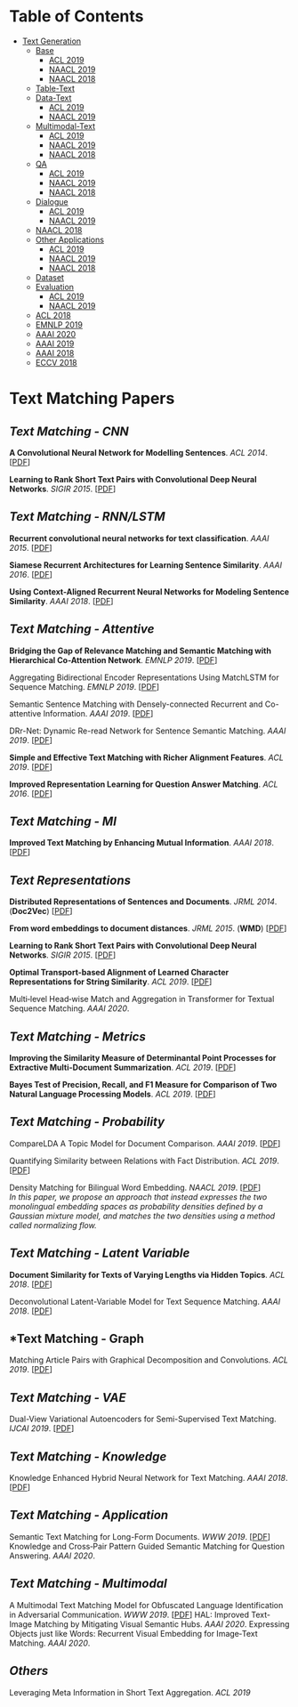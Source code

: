 Table of Contents
=================

* [Text Generation](#text-generation)
  * [Base](#base)
    * [ACL 2019](#acl-2019)
    * [NAACL 2019](#naacl-2019)
    * [NAACL 2018](#naacl-2018)
  * [Table\-Text](#table-text)
  * [Data\-Text](#data-text)
    * [ACL 2019](#acl-2019-1)
    * [NAACL 2019](#naacl-2019-1)
  * [Multimodal\-Text](#multimodal-text)
    * [ACL 2019](#acl-2019-2)
    * [NAACL 2019](#naacl-2019-2)
    * [NAACL 2018](#naacl-2018-1)
  * [QA](#qa)
    * [ACL 2019](#acl-2019-3)
    * [NAACL 2019](#naacl-2019-3)
    * [NAACL 2018](#naacl-2018-2)
  * [Dialogue](#dialogue)
    * [ACL 2019](#acl-2019-4)
    * [NAACL 2019](#naacl-2019-4)
  * [NAACL 2018](#naacl-2018-3)
  * [Other Applications](#other-applications)
    * [ACL 2019](#acl-2019-5)
    * [NAACL 2019](#naacl-2019-5)
    * [NAACL 2018](#naacl-2018-4)
  * [Dataset](#dataset)
  * [Evaluation](#evaluation)
    * [ACL 2019](#acl-2019-6)
    * [NAACL 2019](#naacl-2019-6)
  * [ACL 2018](#acl-2018)
  * [EMNLP 2019](#emnlp-2019)
  * [AAAI 2020](#aaai-2020)
  * [AAAI 2019](#aaai-2019)
  * [AAAI 2018](#aaai-2018)
  * [ECCV 2018](#eccv-2018)

# Text Matching Papers

## *Text Matching - CNN*
**A Convolutional Neural Network for Modelling Sentences**. *ACL 2014*. [[PDF]()]

**Learning to Rank Short Text Pairs with Convolutional Deep Neural Networks**. *SIGIR 2015*.  [[PDF](http://citeseerx.ist.psu.edu/viewdoc/download?doi=10.1.1.723.6492&rep=rep1&type=pdf)]


## *Text Matching - RNN/LSTM*
**Recurrent convolutional neural networks for text classification**. *AAAI 2015*. [[PDF](https://www.aaai.org/ocs/index.php/AAAI/AAAI15/paper/download/9745/9552)]

**Siamese Recurrent Architectures for Learning Sentence Similarity**. *AAAI 2016*. [[PDF](https://www.aaai.org/ocs/index.php/AAAI/AAAI16/paper/viewPDFInterstitial/12195/12023)]

**Using Context-Aligned Recurrent Neural Networks for Modeling Sentence Similarity**. *AAAI 2018*. [[PDF](https://www.aaai.org/ocs/index.php/AAAI/AAAI18/paper/download/17114/15696)]


## *Text Matching - Attentive*
**Bridging the Gap of Relevance Matching and Semantic Matching with Hierarchical Co-Attention Network**. *EMNLP 2019*. [[PDF](https://pdfs.semanticscholar.org/9082/0988957e74db0fbb1df79175610e08016ba4.pdf)]

Aggregating Bidirectional Encoder Representations Using MatchLSTM for Sequence Matching. *EMNLP 2019*. [[PDF](https://www.aclweb.org/anthology/D19-1626.pdf)]

Semantic Sentence Matching with Densely-connected Recurrent and Co-attentive Information. *AAAI 2019*. [[PDF](https://www.aaai.org/ojs/index.php/AAAI/article/download/4627/4505)]

DRr-Net: Dynamic Re-read Network for Sentence Semantic Matching. *AAAI 2019*. [[PDF](https://www.aaai.org/Papers/AAAI/2019/AAAI-ZhangKun.5147.pdf)]

**Simple and Effective Text Matching with Richer Alignment Features**. *ACL 2019*. [[PDF](https://arxiv.org/pdf/1908.00300)]

**Improved Representation Learning for Question Answer Matching**. *ACL 2016*. [[PDF](https://www.aclweb.org/anthology/P16-1044.pdf)]


## *Text Matching - MI*
**Improved Text Matching by Enhancing Mutual Information**. *AAAI 2018*. [[PDF](https://www.aaai.org/ocs/index.php/AAAI/AAAI18/paper/download/16214/16077)]


## *Text Representations*
**Distributed Representations of Sentences and Documents**. *JRML 2014*. (**Doc2Vec**) [[PDF](http://www.jmlr.org/proceedings/papers/v32/le14.pdf)]

**From word embeddings to document distances**. *JRML 2015*. (**WMD**) [[PDF](http://www.jmlr.org/proceedings/papers/v37/kusnerb15.pdf)]

**Learning to Rank Short Text Pairs with Convolutional Deep Neural Networks**. *SIGIR 2015*. [[PDF](http://eecs.csuohio.edu/~sschung/CIS660/RankShortTextCNNACM2015.pdf)]

**Optimal Transport-based Alignment of Learned Character Representations for String Similarity**. *ACL 2019*. [[PDF](https://arxiv.org/pdf/1907.10165)]

Multi‐level Head‐wise Match and Aggregation in Transformer for Textual Sequence Matching. *AAAI 2020*.


## *Text Matching - Metrics*
**Improving the Similarity Measure of Determinantal Point Processes for Extractive Multi-Document Summarization**. *ACL 2019*. [[PDF](https://arxiv.org/pdf/1906.00072)]

**Bayes Test of Precision, Recall, and F1 Measure for Comparison of Two Natural Language Processing Models**. *ACL 2019*. [[PDF](https://pdfs.semanticscholar.org/26bd/2ed1b00f99ea65012cb389e0b6a59847830b.pdf)]


## *Text Matching - Probability*
CompareLDA A Topic Model for Document Comparison. *AAAI 2019*. [[PDF](https://pdfs.semanticscholar.org/f821/a6f243ff41676699289c28042e01ac8dc802.pdf)]

Quantifying Similarity between Relations with Fact Distribution. *ACL 2019*. [[PDF](https://arxiv.org/pdf/1907.08937)]

Density Matching for Bilingual Word Embedding. *NAACL 2019*. [[PDF](https://www.aclweb.org/anthology/N19-1161)] \
*In this paper, we propose an approach that instead expresses the two monolingual embedding spaces as
probability densities defined by a Gaussian mixture model, and matches the two densities using a method called normalizing flow.*


## *Text Matching - Latent Variable*
**Document Similarity for Texts of Varying Lengths via Hidden Topics**. *ACL 2018*. [[PDF](https://arxiv.org/pdf/1903.10675)]

Deconvolutional Latent-Variable Model for Text Sequence Matching. *AAAI 2018*. [[PDF](https://www.aaai.org/ocs/index.php/AAAI/AAAI18/paper/download/16921/16098)]


## *Text Matching - Graph
Matching Article Pairs with Graphical Decomposition and Convolutions. *ACL 2019*. [[PDF](https://www.aclweb.org/anthology/P19-1632.pdf)]


## *Text Matching - VAE*
Dual-View Variational Autoencoders for Semi-Supervised Text Matching. *IJCAI 2019*. [[PDF](http://mashuai.buaa.edu.cn/pubs/ijcai2019.pdf)]

## *Text Matching - Knowledge*
Knowledge Enhanced Hybrid Neural Network for Text Matching. *AAAI 2018*. [[PDF](https://www.aaai.org/ocs/index.php/AAAI/AAAI18/paper/download/16225/16116)]

## *Text Matching - Application*
Semantic Text Matching for Long-Form Documents. *WWW 2019*. [[PDF](https://dl.acm.org/citation.cfm?id=3313707)]
Knowledge and Cross‐Pair Pattern Guided Semantic Matching for Question Answering. *AAAI 2020*.

## *Text Matching - Multimodal*
A Multimodal Text Matching Model for Obfuscated Language Identification in Adversarial Communication. *WWW 2019*. [[PDF](https://dl.acm.org/ft_gateway.cfm?id=3313410&ftid=2057270&dwn=1&CFID=170138107&CFTOKEN=a7c6ebaf4135480a-B4350875-A08C-34F8-4E6099F3994307CD)]
HAL: Improved Text-Image Matching by Mitigating Visual Semantic Hubs. *AAAI 2020*.
Expressing Objects just like Words: Recurrent Visual Embedding for Image‐Text Matching. *AAAI 2020*.

## *Others*
Leveraging Meta Information in Short Text Aggregation. *ACL 2019*


